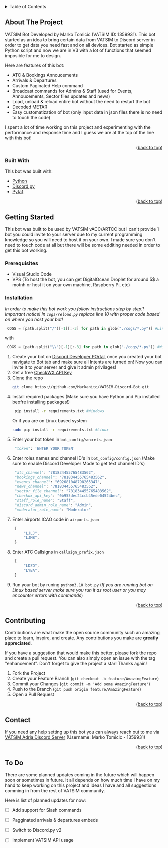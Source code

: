 <div id="top"></div>
<!--

[![Contributors][contributors-shield]][contributors-url]
[![Forks][forks-shield]][forks-url]
[![Stargazers][stars-shield]][stars-url]
[![Issues][issues-shield]][issues-url]
[![MIT License][license-shield]][license-url]
[![LinkedIn][linkedin-shield]][linkedin-url]

<!-- TABLE OF CONTENTS -->
<details>
  <summary>Table of Contents</summary>
  <ol>
    <li>
      <a href="#about-the-project">About The Project</a>
      <ul>
        <li><a href="#built-with">Built With</a></li>
      </ul>
    </li>
    <li>
      <a href="#getting-started">Getting Started</a>
      <ul>
        <li><a href="#prerequisites">Prerequisites</a></li>
        <li><a href="#installation">Installation</a></li>
      </ul>
    </li>
    <li><a href="#contributing">Contributing</a></li>
    <li><a href="#contact">Contact</a></li>
  </ol>
</details>



<!-- ABOUT THE PROJECT -->
## About The Project
VATSIM Bot Developed by Marko Tomicic (VATSIM ID: 1359931). This bot started as an idea to bring certain data from VATSIM to Discord server in order to get data you need fast and on all devices. Bot started as simple Python script and now we are in V3 with a lot of functions that seemed imposible for me to design. 

Here are features of this bot:
* ATC & Bookings Annoucements
* Arrivals & Departures
* Custom Paginated Help command
* Broadcast commands for Admins & Staff (used for Events, Annoucements, Sector files updates and news)
* Load, unload & reload entire bot without the need to restart the bot
* Decoded METAR
* Easy customatization of bot (only input data in json files there is no need to touch the code)

I spent a lot of time working on this project and experimenting with the performance and response time and I guess we are at the top of the line with this bot!

<p align="right">(<a href="#top">back to top</a>)</p>



### Built With

This bot was built with:

* [Python](https://www.python.org/)
* [Discord.py](https://github.com/Rapptz/discord.py)
* [Pytaf](https://github.com/dmbaturin/pytaf)

<p align="right">(<a href="#top">back to top</a>)</p>



<!-- GETTING STARTED -->
## Getting Started
This bot was built to be used by VATSIM vACC/ARTCC but I can't provide 1 bot you could invite to your server due to my current programming knowledge so you will need to host it on your own. I made sure you don't need to touch code at all but there will be some edditing needed in order to get this bot working.

### Prerequisites

* Visual Studio Code
* VPS (To host the bot, you can get DigitalOcean Droplet for around 5$ a motnh or host it on your own machine, Raspberry Pi, etc)


### Installation

_In order to make this bot work you follow instructions step by step!!_
_Important notice! In `cogs/reload.py` replace line 10 with proper code based on where you host your bot!_
   ```py
    COGS = [path.split("/")[-1][:-3] for path in glob("./cogs/*.py")] #Linux based systems
   ```
   with

   ```py
    COGS = [path.split("\\")[-1][:-3] for path in glob("./cogs/*.py")] #Windows based systems
   ```

1. Create your bot on [Discord Developer POrtal](https://discord.com/developers/applications), once you created your bot navigate to Bot tab and make sure all Intents are turned on! Now you can invite it to your server and give it admin privilages!
2. Get a free [CheckWX API Key](https://www.checkwxapi.com/)
3. Clone the repo
   ```sh
   git clone https://github.com/Markanito/VATSIM-Discord-Bot.git
   ```
4. Install required packages (Make sure you have Python and Pip installed beofre installing packages!)
   ```sh 
    pip install -r requirements.txt #Windows
   ```
   Or if you are on Linux based system
      ```sh
    sudo pip install -r requirements.txt #Linux
   ```
5. Enter your bot token in  `bot_config/secrets.json`
   ```py
    "token": 'ENTER YOUR TOKEN'
   ```
6. Enter roles names and channel ID's in  `bot_config/config.json` (Make sure to enable Discord Developer Mode to get text channel ID's)
   ```py
    "atc_channel": "781834455765483562",
    "bookings_channel": "781834455765483562",
    "events_channel": "692681048798265347",
    "news_channel": "781834455765483562",
    "sector_file_channel": "781834455765483562",
    "checkwx_api_key": "0b955dec24ccb45ede04524bec",
    "staff_role_name": "Staff",
    "discord_admin_role_name": "Admin",
    "moderator_role_name": "Moderator"
   ```
7. Enter airports ICAO code in `airports.json`
   ```py
    [
        "LJLJ", 
        "LJMB",
    }
   ```
8. Enter ATC Callsigns in `callsign_prefix.json`
   ```py
    [
        "LDZO", 
        "LYBA",
    }
   ```
9. Run your bot by runing `python3.10 bot.py` (_If you are running bot on Linux based server make sure you run it as root user or you may encounter errors with commands_)

<p align="right">(<a href="#top">back to top</a>)</p>

<!-- CONTRIBUTING -->
## Contributing

Contributions are what make the open source community such an amazing place to learn, inspire, and create. Any contributions you make are **greatly appreciated**.

If you have a suggestion that would make this better, please fork the repo and create a pull request. You can also simply open an issue with the tag "enhancement".
Don't forget to give the project a star! Thanks again!

1. Fork the Project
2. Create your Feature Branch (`git checkout -b feature/AmazingFeature`)
3. Commit your Changes (`git commit -m 'Add some AmazingFeature'`)
4. Push to the Branch (`git push origin feature/AmazingFeature`)
5. Open a Pull Request

<p align="right">(<a href="#top">back to top</a>)</p>

<!-- CONTACT -->
## Contact

If you need any help setting up this bot you can always reach out to me via [VATSIM Adria Discord Server](https://discord.gg/nsBQcdY) (Username: Marko Tomicic - 1359931)

<p align="right">(<a href="#top">back to top</a>)</p>

<!---To Do-->
## To Do

There are some planned updates coming in the future which will happen soon or sometimes in future. It all depends on how much time I have on my hand to keep working on this project and ideas I have and all suggestions comming in from the rest of VATSIM community. 

Here is list of planned updates for now:
- [ ] Add support for Slash commands
- [ ] Pagginated arrivals & departures embeds
- [ ] Switch to Discord.py v2
- [ ] Implement VATSIM API usage



<!-- MARKDOWN LINKS & IMAGES -->
<!-- https://www.markdownguide.org/basic-syntax/#reference-style-links -->
[contributors-shield]: https://img.shields.io/github/contributors/othneildrew/Best-README-Template.svg?style=for-the-badge
[contributors-url]: https://github.com/othneildrew/Best-README-Template/graphs/contributors
[forks-shield]: https://img.shields.io/github/forks/othneildrew/Best-README-Template.svg?style=for-the-badge
[forks-url]: https://github.com/othneildrew/Best-README-Template/network/members
[stars-shield]: https://img.shields.io/github/stars/othneildrew/Best-README-Template.svg?style=for-the-badge
[stars-url]: https://github.com/othneildrew/Best-README-Template/stargazers
[issues-shield]: https://img.shields.io/github/issues/othneildrew/Best-README-Template.svg?style=for-the-badge
[issues-url]: https://github.com/othneildrew/Best-README-Template/issues
[license-shield]: https://img.shields.io/github/license/othneildrew/Best-README-Template.svg?style=for-the-badge
[license-url]: https://github.com/othneildrew/Best-README-Template/blob/master/LICENSE.txt
[linkedin-shield]: https://img.shields.io/badge/-LinkedIn-black.svg?style=for-the-badge&logo=linkedin&colorB=555
[linkedin-url]: https://linkedin.com/in/othneildrew
[product-screenshot]: images/screenshot.png